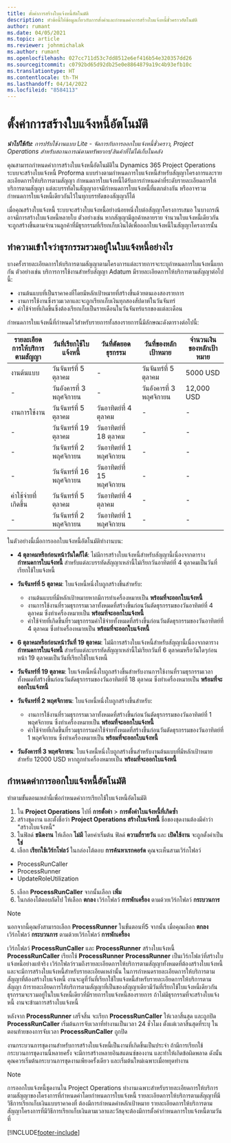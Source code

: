 ```yaml
---
title: ตั้งค่าการสร้างใบแจ้งหนี้อัตโนมัติ
description: หัวข้อนี้ให้ข้อมูลเกี่ยวกับการตั้งค่าและกำหนดค่าการสร้างใบแจ้งหนี้ชั่วคราวอัตโนมัติ
author: rumant
ms.date: 04/05/2021
ms.topic: article
ms.reviewer: johnmichalak
ms.author: rumant
ms.openlocfilehash: 027cc711d53c7dd8512e6ef416b54e320357dd26
ms.sourcegitcommit: c0792bd65d92db25e0e8864879a19c4b93efb10c
ms.translationtype: HT
ms.contentlocale: th-TH
ms.lasthandoff: 04/14/2022
ms.locfileid: "8584113"
---
```

# <a name="set-up-automatic-invoice-creation"></a>ตั้งค่าการสร้างใบแจ้งหนี้อัตโนมัติ 
 
_**นำไปใช้กับ:** การปรับใช้งานแบบ Lite - จัดการกับการออกใบแจ้งหนี้ชั่วคราว, Project Operations สำหรับสถานการณ์ตามทรัพยากร/สินค้าที่ไม่ได้เก็บในคลัง_

คุณสามารถกำหนดค่าการสร้างใบแจ้งหนี้อัตโนมัติใน Dynamics 365 Project Operations ระบบจะสร้างใบแจ้งหนี้ Proforma แบบร่างตามกำหนดการใบแจ้งหนี้สำหรับสัญญาโครงการและรายละเอียดการให้บริการตามสัญญา กำหนดการใบแจ้งหนี้ได้รับการกำหนดค่าที่ระดับรายละเอียดการให้บริการตามสัญญา แต่ละบรรทัดในสัญญาอาจมีกำหนดการใบแจ้งหนี้ที่แตกต่างกัน หรืออาจรวมกำหนดการใบแจ้งหนี้เดียวกันไว้ในทุกบรรทัดของสัญญาก็ได้

เมื่อคุณสร้างใบแจ้งหนี้ ระบบจะสร้างใบแจ้งหนี้อย่างน้อยหนึ่งใบต่อสัญญาโครงการเสมอ ในบางกรณี อาจมีการสร้างใบแจ้งหนี้หลายใบ ตัวอย่างเช่น หากสัญญามีลูกค้าหลายราย จำนวนใบแจ้งหนี้เดียวกันจะถูกสร้างขึ้นตามจำนวนลูกค้าที่มีธุรกรรมที่เรียกเก็บเงินได้เพื่อออกใบแจ้งหนี้ในสัญญาโครงการนั้น

## <a name="understand-how-transactions-are-included-on-an-invoice"></a>ทำความเข้าใจว่าธุรกรรมรวมอยู่ในใบแจ้งหนี้อย่างไร 

บางครั้งรายละเอียดการให้บริการตามสัญญาตามโครงการแต่ละรายการจะระบุกำหนดการใบแจ้งหนี้แยกกัน ตัวอย่างเช่น บริการการใช้งานสำหรับสัญญา Adatum มีรายละเอียดการให้บริการตามสัญญาต่อไปนี้:

- งานต้นแบบที่เป็นราคาคงที่โดยมีหลักเป้าหมายที่สร้างขึ้นด้วยตนเองสองรายการ
- งานการใช้งานซึ่งรวมเวลาและจะถูกเรียกเก็บเงินทุกสองสัปดาห์ในวันจันทร์
- ค่าใช้จ่ายที่เกิดขึ้นซึ่งต้องเรียกเก็บเป็นรายเดือนในวันจันทร์แรกของแต่ละเดือน

กำหนดการใบแจ้งหนี้ที่กำหนดไว้สำหรับรายการทั้งสองรายการนี้มีลักษณะดังตารางต่อไปนี้:

| รายละเอียดการให้บริการตามสัญญา | วันที่เรียกใช้ใบแจ้งหนี้ | วันที่ตัดยอดธุรกรรม | วันที่ของหลักเป้าหมาย | จำนวนเงินของหลักเป้าหมาย |
| --- | --- | --- | --- | --- |
| งานต้นแบบ | วันจันทร์ที่ 5 ตุลาคม | - | วันจันทร์ที่ 5 ตุลาคม | 5000 USD |
| - | วันอังคารที่ 3 พฤศจิกายน | - | วันอังคารที่ 3 พฤศจิกายน | 12,000 USD |
| งานการใช้งาน | วันจันทร์ที่ 5 ตุลาคม | วันอาทิตย์ที่ 4 ตุลาคม | - | - |
| - | วันจันทร์ที่ 19 ตุลาคม | วันอาทิตย์ที่ 18 ตุลาคม | - | - |
| - | วันจันทร์ที่ 2 พฤศจิกายน | วันอาทิตย์ที่ 1 พฤศจิกายน | - | - |
| - | วันจันทร์ที่ 16 พฤศจิกายน | วันอาทิตย์ที่ 15 พฤศจิกายน | - | - |
| ค่าใช้จ่ายที่เกิดขึ้น | วันจันทร์ที่ 5 ตุลาคม | วันอาทิตย์ที่ 4 ตุลาคม | - | - |
| - | วันจันทร์ที่ 2 พฤศจิกายน | วันอาทิตย์ที่ 1 พฤศจิกายน | - | - |

ในตัวอย่างนี้เมื่อการออกใบแจ้งหนี้อัตโนมัติทำงานบน:

- **4 ตุลาคมหรือก่อนหน้าวันใดก็ได้**: ไม่มีการสร้างใบแจ้งหนี้สำหรับสัญญานี้เนื่องจากตาราง **กำหนดการใบแจ้งหนี้** สำหรับแต่ละบรรทัดสัญญาเหล่านี้ไม่เรียกวันอาทิตย์ที่ 4 ตุลาคมเป็นวันที่เรียกใช้ใบแจ้งหนี้
- **วันจันทร์ที่ 5 ตุลาคม**: ใบแจ้งหนี้หนึ่งใบถูกสร้างขึ้นสำหรับ:

    - งานต้นแบบที่มีหลักเป้าหมายหากมีการทำเครื่องหมายเป็น **พร้อมที่จะออกใบแจ้งหนี้**
    - งานการใช้งานที่รวมธุรกรรมเวลาทั้งหมดที่สร้างขึ้นก่อนวันตัดธุรกรรมของวันอาทิตย์ที่ 4 ตุลาคม ซึ่งทำเครื่องหมายเป็น **พร้อมที่จะออกใบแจ้งหนี้**
    - ค่าใช้จ่ายที่เกิดขึ้นที่รวมธุรกรรมค่าใช้จ่ายทั้งหมดที่สร้างขึ้นก่อนวันตัดธุรกรรมของวันอาทิตย์ที่ 4 ตุลาคม ซึ่งทำเครื่องหมายเป็น **พร้อมที่จะออกใบแจ้งหนี้**
  
- **6 ตุลาคมหรือก่อนหน้าวันที่ 19 ตุลาคม**: ไม่มีการสร้างใบแจ้งหนี้สำหรับสัญญานี้เนื่องจากตาราง **กำหนดการใบแจ้งหนี้** สำหรับแต่ละบรรทัดสัญญาเหล่านี้ไม่เรียกวันที่ 6 ตุลาคมหรือวันใดๆก่อนหน้า 19 ตุลาคมเป็นวันที่เรียกใช้ใบแจ้งหนี้
- **วันจันทร์ที่ 19 ตุลาคม**: ใบแจ้งหนี้หนึ่งใบถูกสร้างขึ้นสำหรับงานการใช้งานที่รวมธุรกรรมเวลาทั้งหมดที่สร้างขึ้นก่อนวันตัดธุรกรรมของวันอาทิตย์ที่ 18 ตุลาคม ซึ่งทำเครื่องหมายเป็น **พร้อมที่จะออกใบแจ้งหนี้**
- **วันจันทร์ที่ 2 พฤศจิกายน**: ใบแจ้งหนี้หนึ่งใบถูกสร้างขึ้นสำหรับ:

    - งานการใช้งานที่รวมธุรกรรมเวลาทั้งหมดที่สร้างขึ้นก่อนวันตัดธุรกรรมของวันอาทิตย์ที่ 1 พฤศจิกายน ซึ่งทำเครื่องหมายเป็น **พร้อมที่จะออกใบแจ้งหนี้**
    - ค่าใช้จ่ายที่เกิดขึ้นที่รวมธุรกรรมค่าใช้จ่ายทั้งหมดที่สร้างขึ้นก่อนวันตัดธุรกรรมของวันอาทิตย์ที่ 1 พฤศจิกายน ซึ่งทำเครื่องหมายเป็น **พร้อมที่จะออกใบแจ้งหนี้**

- **วันอังคารที่ 3 พฤศจิกายน**: ใบแจ้งหนี้หนึ่งใบถูกสร้างขึ้นสำหรับงานต้นแบบที่มีหลักเป้าหมายสำหรับ 12000 USD หากถูกทำเครื่องหมายเป็น **พร้อมที่จะออกใบแจ้งหนี้**

## <a name="configure-automatic-invoicing"></a>กำหนดค่าการออกใบแจ้งหนี้อัตโนมัติ

ทำตามขั้นตอนเหล่านี้เพื่อกำหนดค่าการเรียกใช้ใบแจ้งหนี้อัตโนมัติ

1. ใน **Project Operations** ไปที่ **การตั้งค่า** > **การตั้งค่าใบแจ้งหนี้ที่เกิดซ้ำ**
2. สร้างชุดงาน และตั้งชื่อว่า **Project Operations สร้างใบแจ้งหนี้** ชื่อของชุดงานต้องมีคำว่า "สร้างใบแจ้งหนี้"
3. ในฟิลด์ **ชนิดงาน** ให้เลือก **ไม่มี** โดยค่าเริ่มต้น ฟิลด์ **ความถี่รายวัน** และ **เปิดใช้งาน** จะถูกตั้งค่าเป็น **ใช่**
4. เลือก **เรียกใช้เวิร์กโฟลว์** ในกล่องโต้ตอบ **การค้นหาเรกคอร์ด** คุณจะเห็นสามเวิร์กโฟลว์

- ProcessRunCaller
- ProcessRunner
- UpdateRoleUtilization

5. เลือก **ProcessRunCaller** จากนั้นเลือก **เพิ่ม**
6. ในกล่องโต้ตอบถัดไป ให้เลือก **ตกลง** เวิร์กโฟลว์ **การพักเครื่อง** ตามด้วยเวิร์กโฟลว์ **กระบวนการ** 

> [!NOTE]
> นอกจากนี้คุณยังสามารถเลือก **ProcessRunner** ในขั้นตอนที่5 จากนั้น เมื่อคุณเลือก **ตกลง** เวิร์กโฟลว์ **กระบวนการ** ตามด้วยเวิร์กโฟลว์ **การพักเครื่อง**

เวิร์กโฟลว์ **ProcessRunCaller** และ **ProcessRunner** สร้างใบแจ้งหนี้ **ProcessRunCaller** เรียกใช้ **ProcessRunner** **ProcessRunner** เป็นเวิร์กโฟลว์ที่สร้างใบแจ้งหนี้อย่างแท้จริง เวิร์กโฟลว์รวมถึงรายละเอียดการให้บริการตามสัญญาทั้งหมดที่ต้องสร้างใบแจ้งหนี้ และจะมีการสร้างใบแจ้งหนี้สำหรับรายละเอียดเหล่านั้น ในการกำหนดรายละเอียดการให้บริการตามสัญญาที่ต้องสร้างใบแจ้งหนี้ งานจะดูที่วันที่เรียกใช้ใบแจ้งหนี้สำหรับรายละเอียดการให้บริการตามสัญญา ถ้ารายละเอียดการให้บริการตามสัญญาที่เป็นของสัญญาเดียวมีวันที่เรียกใช้ใบแจ้งหนี้เดียวกัน ธุรกรรมจะรวมอยู่ในใบแจ้งหนี้เดียวที่มีรายการใบแจ้งหนี้สองรายการ ถ้าไม่มีธุรกรรมที่จะสร้างใบแจ้งหนี้ งานจะข้ามการสร้างใบแจ้งหนี้

หลังจาก **ProcessRunner** เสร็จสิ้น จะเรียก **ProcessRunCaller** ให้เวลาสิ้นสุด และถูกปิด **ProcessRunCaller** เริ่มต้นการจับเวลาที่ทำงานเป็นเวลา 24 ชั่วโมง ตั้งแต่เวลาสิ้นสุดที่ระบุ ในตอนท้ายของการจับเวลา **ProcessRunCaller** ถูกปิด

งานกระบวนการชุดงานสำหรับการสร้างใบแจ้งหนี้เป็นงานที่เกิดขึ้นเป็นประจำ ถ้ามีการเรียกใช้กระบวนการชุดงานนี้หลายครั้ง จะมีการสร้างหลายอินสแตนซ์ของงาน และทำให้เกิดข้อผิดพลาด ดังนั้นคุณควรเริ่มต้นกระบวนการชุดงานเพียงครั้งเดียว และเริ่มต้นใหม่เฉพาะเมื่อหยุดทำงาน

> [!NOTE]
> การออกใบแจ้งหนี้ชุดงานใน Project Operations ทำงานเฉพาะสำหรับรายละเอียดการให้บริการตามสัญญาของโครงการที่กำหนดค่าโดยกำหนดการใบแจ้งหนี้ รายละเอียดการให้บริการตามสัญญาที่มีวิธีการเรียกเก็บเงินแบบราคาคงที่ ต้องมีการกำหนดค่าหลักเป้าหมาย รายละเอียดการให้บริการตามสัญญาโครงการที่มีวิธีการเรียกเก็บเงินตามเวลาและวัสดุจะต้องมีการตั้งค่ากำหนดการใบแจ้งหนี้ตามวันที่


[!INCLUDE[footer-include](../../includes/footer-banner.md)]

